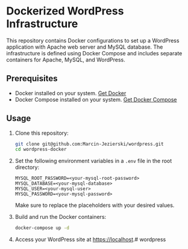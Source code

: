 # Dockerized WordPress Infrastructure

This repository contains Docker configurations to set up a WordPress application with Apache web server and MySQL database. The infrastructure is defined using Docker Compose and includes separate containers for Apache, MySQL, and WordPress.

## Prerequisites

- Docker installed on your system. [Get Docker](https://docs.docker.com/get-docker/)
- Docker Compose installed on your system. [Get Docker Compose](https://docs.docker.com/compose/install/)

## Usage

1. Clone this repository:

    ```bash
    git clone git@github.com:Marcin-Jezierski/wordpress.git
    cd wordpress-docker
    ```

2. Set the following environment variables in a `.env` file in the root directory:

    ```dotenv
    MYSQL_ROOT_PASSWORD=<your-mysql-root-password>
    MYSQL_DATABASE=<your-mysql-database>
    MYSQL_USER=<your-mysql-user>
    MYSQL_PASSWORD=<your-mysql-password>
    ```

    Make sure to replace the placeholders with your desired values.

3. Build and run the Docker containers:

    ```bash
    docker-compose up -d
    ```

4. Access your WordPress site at [https://localhost](https://localhost).# wordpress
